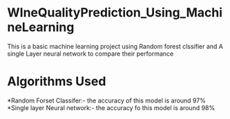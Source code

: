 # WIneQualityPrediction_Using_MachineLearning
This is a basic machine learning project using Random forest clssifier and A single Layer neural network to compare their performance

# Algorithms Used
*Random Forset Classifer:- the accuracy of this model is around 97%
*Single layer Neural network:- the accuracy fo this model is around 98%
